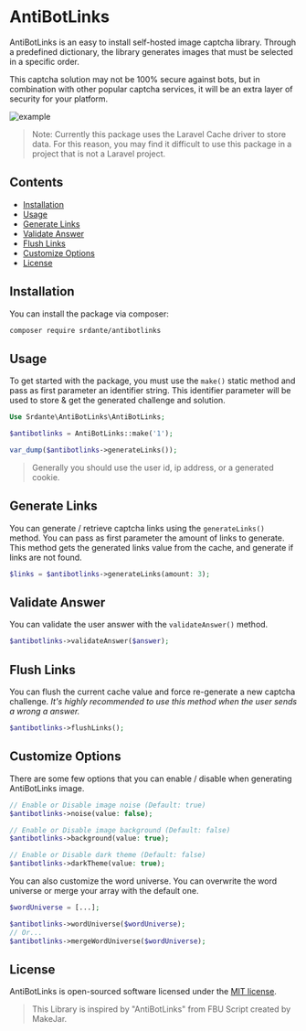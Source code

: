 # AntiBotLinks

AntiBotLinks is an easy to install self-hosted image captcha library. Through a predefined dictionary, the library generates images that must be selected in a specific order.

This captcha solution may not be 100% secure against bots, but in combination with other popular captcha services, it will be an extra layer of security for your platform.

![example](https://user-images.githubusercontent.com/35383529/220480833-dcd2b516-9b85-4944-8464-6a6f8d92fdb2.jpg)

> Note: Currently this package uses the Laravel Cache driver to store data. For this reason, you may find it difficult to use this package in a project that is not a Laravel project.

## Contents

- [Installation](#installation)
- [Usage](#usage)
- [Generate Links](#generate-links)
- [Validate Answer](#validate-answer)
- [Flush Links](#flush-links)
- [Customize Options](#customize-options)
- [License](#license)

## Installation

You can install the package via composer:

```sh
composer require srdante/antibotlinks
```

## Usage

To get started with the package, you must use the `make()` static method and pass as first parameter an identifier string. This identifier parameter will be used to store & get the generated challenge and solution.

```php
Use Srdante\AntiBotLinks\AntiBotLinks;

$antibotlinks = AntiBotLinks::make('1');

var_dump($antibotlinks->generateLinks());
```

> Generally you should use the user id, ip address, or a generated cookie.

## Generate Links

You can generate / retrieve captcha links using the `generateLinks()` method. You can pass as first parameter the amount of links to generate. This method gets the generated links value from the cache, and generate if links are not found.

```php
$links = $antibotlinks->generateLinks(amount: 3);
```

## Validate Answer

You can validate the user answer with the `validateAnswer()` method.

```php
$antibotlinks->validateAnswer($answer);
```

## Flush Links

You can flush the current cache value and force re-generate a new captcha challenge. *It's highly recommended to use this method when the user sends a wrong a answer.*

```php
$antibotlinks->flushLinks();
```

## Customize Options

There are some few options that you can enable / disable when generating AntiBotLinks image.

```php
// Enable or Disable image noise (Default: true)
$antibotlinks->noise(value: false);

// Enable or Disable image background (Default: false)
$antibotlinks->background(value: true);

// Enable or Disable dark theme (Default: false)
$antibotlinks->darkTheme(value: true);
```

You can also customize the word universe. You can overwrite the word universe or merge your array with the default one.

```php
$wordUniverse = [...];

$antibotlinks->wordUniverse($wordUniverse);
// Or...
$antibotlinks->mergeWordUniverse($wordUniverse);
```

## License

AntiBotLinks is open-sourced software licensed under the [MIT license](LICENSE).

> This Library is inspired by "AntiBotLinks" from FBU Script created by MakeJar.
